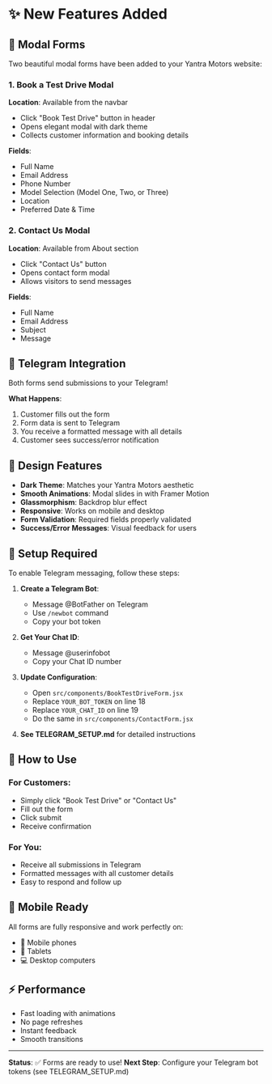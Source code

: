 # ✨ New Features Added

## 🎫 Modal Forms

Two beautiful modal forms have been added to your Yantra Motors website:

### 1. Book a Test Drive Modal
**Location**: Available from the navbar
- Click "Book Test Drive" button in header
- Opens elegant modal with dark theme
- Collects customer information and booking details

**Fields**:
- Full Name
- Email Address
- Phone Number
- Model Selection (Model One, Two, or Three)
- Location
- Preferred Date & Time

### 2. Contact Us Modal  
**Location**: Available from About section
- Click "Contact Us" button
- Opens contact form modal
- Allows visitors to send messages

**Fields**:
- Full Name
- Email Address
- Subject
- Message

## 🔔 Telegram Integration

Both forms send submissions to your Telegram! 

**What Happens**:
1. Customer fills out the form
2. Form data is sent to Telegram
3. You receive a formatted message with all details
4. Customer sees success/error notification

## 🎨 Design Features

- **Dark Theme**: Matches your Yantra Motors aesthetic
- **Smooth Animations**: Modal slides in with Framer Motion
- **Glassmorphism**: Backdrop blur effect
- **Responsive**: Works on mobile and desktop
- **Form Validation**: Required fields properly validated
- **Success/Error Messages**: Visual feedback for users

## 📝 Setup Required

To enable Telegram messaging, follow these steps:

1. **Create a Telegram Bot**:
   - Message @BotFather on Telegram
   - Use `/newbot` command
   - Copy your bot token

2. **Get Your Chat ID**:
   - Message @userinfobot
   - Copy your Chat ID number

3. **Update Configuration**:
   - Open `src/components/BookTestDriveForm.jsx`
   - Replace `YOUR_BOT_TOKEN` on line 18
   - Replace `YOUR_CHAT_ID` on line 19
   - Do the same in `src/components/ContactForm.jsx`

4. **See TELEGRAM_SETUP.md** for detailed instructions

## 🚀 How to Use

### For Customers:
- Simply click "Book Test Drive" or "Contact Us"
- Fill out the form
- Click submit
- Receive confirmation

### For You:
- Receive all submissions in Telegram
- Formatted messages with all customer details
- Easy to respond and follow up

## 📱 Mobile Ready

All forms are fully responsive and work perfectly on:
- 📱 Mobile phones
- 📱 Tablets
- 💻 Desktop computers

## ⚡ Performance

- Fast loading with animations
- No page refreshes
- Instant feedback
- Smooth transitions

---

**Status**: ✅ Forms are ready to use!
**Next Step**: Configure your Telegram bot tokens (see TELEGRAM_SETUP.md)

